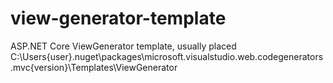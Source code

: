 # view-generator-template
ASP.NET Core ViewGenerator template, usually placed C:\Users\{user}\.nuget\packages\microsoft.visualstudio.web.codegenerators.mvc\{version}\Templates\ViewGenerator
